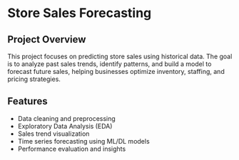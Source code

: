 # Store Sales Forecasting  

## Project Overview  
This project focuses on predicting store sales using historical data. The goal is to analyze past sales trends, identify patterns, and build a model to forecast future sales, helping businesses optimize inventory, staffing, and pricing strategies.  

## Features  
- Data cleaning and preprocessing  
- Exploratory Data Analysis (EDA)  
- Sales trend visualization  
- Time series forecasting using ML/DL models  
- Performance evaluation and insights  